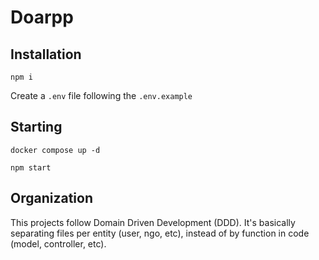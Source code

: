 # Doarpp

## Installation

```
npm i
```

Create a `.env` file following the `.env.example`

## Starting

```
docker compose up -d
```

```
npm start
```

## Organization

This projects follow Domain Driven Development (DDD). It's basically separating files per entity (user, ngo, etc), instead of by function in code (model, controller, etc).
